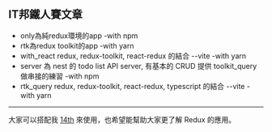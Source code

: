 ## IT邦鐵人賽文章
- only為純redux環境的app -with npm
- rtk為redux toolkit的app -with yarn
- with_react redux, redux-toolkit, react-redux 的結合 --vite -with yarn 
- server 為 nest 的 todo list API server, 有基本的 CRUD 提供 toolkit_query 做串接的練習 -with npm
- rtk_query redux, redux-toolkit, react-redux, typescript 的結合 --vite -with yarn
<hr/>

大家可以搭配我 [14th](https://ithelp.ithome.com.tw/articles/10287139) 來使用，也希望能幫助大家更了解 Redux 的應用。